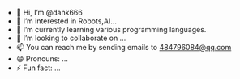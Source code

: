 - 👋 Hi, I’m @dank666
- 👀 I’m interested in Robots,AI...
- 🌱 I’m currently learning various programming languages.
- 💞️ I’m looking to collaborate on ...
- 📫 You can reach me by sending emails to 484796084@qq.com
- 😄 Pronouns: ...
- ⚡ Fun fact: ...

<!---
dank666/dank666 is a ✨ special ✨ repository because its `README.md` (this file) appears on your GitHub profile.
You can click the Preview link to take a look at your changes.
--->
